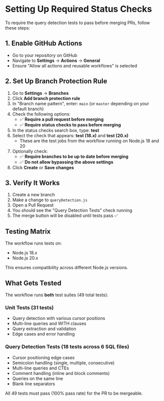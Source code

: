 # Setting Up Required Status Checks

To require the query detection tests to pass before merging PRs, follow these steps:

## 1. Enable GitHub Actions
- Go to your repository on GitHub
- Navigate to **Settings** → **Actions** → **General**
- Ensure "Allow all actions and reusable workflows" is selected

## 2. Set Up Branch Protection Rule

1. Go to **Settings** → **Branches**
2. Click **Add branch protection rule**
3. In "Branch name pattern", enter: `main` (or `master` depending on your default branch)
4. Check the following options:
   - ✅ **Require a pull request before merging**
   - ✅ **Require status checks to pass before merging**
5. In the status checks search box, type: **test**
6. Select the check that appears: **test (18.x)** and **test (20.x)**
   - These are the test jobs from the workflow running on Node.js 18 and 20
7. Optionally check:
   - ✅ **Require branches to be up to date before merging**
   - ✅ **Do not allow bypassing the above settings**
8. Click **Create** or **Save changes**

## 3. Verify It Works

1. Create a new branch
2. Make a change to `queryDetection.js`
3. Open a Pull Request
4. You should see the "Query Detection Tests" check running
5. The merge button will be disabled until tests pass ✅

## Testing Matrix

The workflow runs tests on:
- Node.js 18.x
- Node.js 20.x

This ensures compatibility across different Node.js versions.

## What Gets Tested

The workflow runs **both** test suites (49 total tests):

### Unit Tests (31 tests)
- Query detection with various cursor positions
- Multi-line queries and WITH clauses  
- Query extraction and validation
- Edge cases and error handling

### Query Detection Tests (18 tests across 6 SQL files)
- Cursor positioning edge cases
- Semicolon handling (single, multiple, consecutive)
- Multi-line queries and CTEs
- Comment handling (inline and block comments)
- Queries on the same line
- Blank line separators

All 49 tests must pass (100% pass rate) for the PR to be mergeable.

